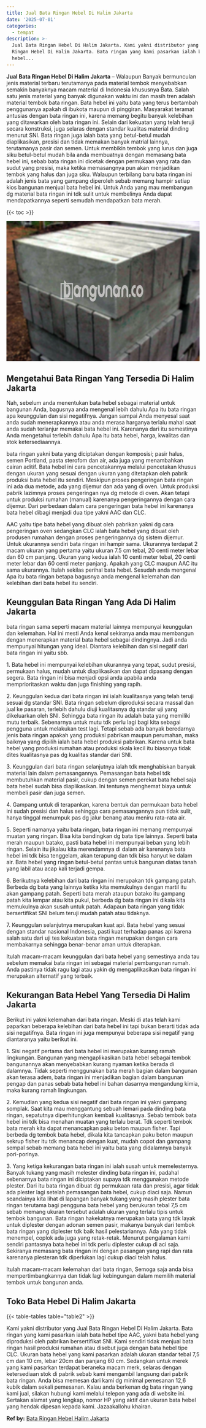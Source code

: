 ```yaml
---
title: Jual Bata Ringan Hebel Di Halim Jakarta
date: '2025-07-01'
categories:
  - tempat
description: >-
  Jual Bata Ringan Hebel Di Halim Jakarta. Kami yakni distributor yang Jual Bata
  Ringan Hebel Di Halim Jakarta. Bata ringan yang kami pasarkan ialah bata
  hebel...
---
```


**Jual Bata Ringan Hebel Di Halim Jakarta** – Walaupun Banyak bermunculan jenis material terbaru terutamanya pada material tembok menyebabkan semakin banyaknya macam material di Indonesia khususnya Bata. Salah satu jenis material yang banyak digunakan waktu ini dan masih tren adalah material tembok bata ringan. Bata hebel ini yaitu bata yang terus bertambah penggunanya apakah di ibukota maupun di pinggiran. Masyarakat teramat antusias dengan bata ringan ini, karena memang begitu banyak kelebihan yang ditawarkan oleh bata ringan ini. Selain dari kekuatan yang telah teruji secara konstruksi, juga selaras dengan standar kualitas material dinding menurut SNI. Bata ringan juga ialah bata yang betul-betul mudah diaplikasikan, presisi dan tidak memakan banyak matrial lainnya, terutamanya pasir dan semen. Untuk membikin tembok yang lurus dan juga siku betul-betul mudah bila anda membuatnya dengan memasang bata hebel ini, sebab bata ringan ini dicetak dengan permukaan yang rata dan sudut yang presisi, maka ketika memasangnya pun akan menjadikan tembok yang halus dan juga siku. Walaupun terbilang baru bata ringan ini adalah jenis bata yang gampang diperoleh sebab memang hampir setiap kios bangunan menjual bata hebel ini. Untuk Anda yang mau membangun dg material bata ringan ini tdk sulit untuk membelinya Anda dapat mendapatkannya seperti semudah mendapatkan bata merah.

{{< toc >}}

![Jual Bata Ringan Hebel Di Halim Jakarta](/images/jual-hebel-murah-40.png)

## Mengetahui Bata Ringan Yang Tersedia Di Halim Jakarta

Nah, sebelum anda menentukan bata hebel sebagai material untuk bangunan Anda, bagusnya anda mengenal lebih dahulu Apa itu bata ringan apa keunggulan dan sisi negatifnya. Jangan sampai Anda menyesal saat anda sudah menerapkannya atau anda merasa harganya terlalu mahal saat anda sudah terlanjur memakai bata hebel ini. Karenanya dari itu semestinya Anda mengetahui terlebih dahulu Apa itu bata hebel, harga, kwalitas dan stok ketersediaannya.

bata ringan yakni bata yang diciptakan dengan komposisi; pasir halus, semen Portland, pasta sterofom dan air, ada juga yang menambahkan cairan aditif. Bata hebel ini cara pencetakannya melalui pencetakan khusus dengan ukuran yang sesuai dengan ukuran yang ditetapkan oleh pabrik produksi bata hebel itu sendiri. Meskipun proses pengeringan bata ringan ini ada dua metode, ada yang dijemur dan ada yang di oven. Untuk produksi pabrik lazimnya proses pengeringan nya dg metode di oven. Akan tetapi untuk produksi rumahan (manual) karenanya pengeringannya dengan cara dijemur. Dari perbedaan dalam cara pengeringan bata hebel ini karenanya bata hebel dibagi menjadi dua tipe yakni AAC dan CLC.

AAC yaitu tipe bata hebel yang dibuat oleh pabrikan yakni dg cara pengeringan oven sedangkan CLC ialah bata hebel yang dibuat oleh produsen rumahan dengan proses pengeringannya dg sistem dijemur. Untuk ukurannya sendiri bata ringan ini hampir sama. Ukurannya terdapat 2 macam ukuran yang pertama yaitu ukuran 7.5 cm tebal, 20 centi meter lebar dan 60 cm panjang. Ukuran yang kedua ialah 10 centi meter tebal, 20 centi meter lebar dan 60 centi meter panjang. Apakah yang CLC maupun AAC itu sama ukurannya. Itulah sekilas perihal bata hebel. Sesudah anda mengenal Apa itu bata ringan betapa bagusnya anda mengenal kelemahan dan kelebihan dari bata hebel itu sendiri.

## Keunggulan Bata Ringan Yang Ada Di Halim Jakarta

bata ringan sama seperti macam material lainnya mempunyai keunggulan dan kelemahan. Hal ini mesti Anda kenal sekiranya anda mau membangun dengan menerapkan material bata hebel sebagai dindingnya. Jadi anda mempunyai hitungan yang ideal. Diantara kelebihan dan sisi negatif dari bata ringan ini yaitu sbb.

1\. Bata hebel ini mempunyai kelebihan ukurannya yang tepat, sudut presisi, permukaan halus, mudah untuk diaplikasikan dan dapat dipasang dengan segera. Bata ringan ini bisa menjadi opsi anda apabila anda memprioritaskan waktu dan juga finishing yang rapih.

2\. Keunggulan kedua dari bata ringan ini ialah kualitasnya yang telah teruji sesuai dg standar SNI. Bata ringan sebelum diproduksi secara massal dan jual ke pasaran, terlebih dahulu diuji kualitasnya dg standar uji yang dikeluarkan oleh SNI. Sehingga bata ringan itu adalah bata yang memiliki mutu terbaik. Sebenarnya untuk mutu tdk perlu lagi bagi kita sebagai pengguna untuk melakukan test lagi. Tetapi sebab ada banyak beredarnya jenis bata ringan apakah yang produksi pabrikan maupun perumahan, maka baiknya yang dipilih ialah bata hebel produksi pabrikan. Karena untuk bata hebel yang produksi rumahan atau produksi skala kecil itu biasanya tidak dites kualitasnya pas dg kualitas standar dari SNI.

3\. Keunggulan dari bata ringan selanjutnya ialah tdk menghabiskan banyak material lain dalam pemasangannya. Pemasangan bata hebel tdk membutuhkan material pasir, cukup dengan semen perekat bata hebel saja bata hebel sudah bisa diaplikasikan. Ini tentunya menghemat biaya untuk membeli pasir dan juga semen.

4\. Gampang untuk di terapankan, karena bentuk dan permukaan bata hebel ini sudah presisi dan halus sehingga cara pemasangannya pun tidak sulit, hanya tinggal menumpuk pas dg jalur benang atau meniru rata-rata air.

5\. Seperti namanya yaitu bata ringan, bata ringan ini memang mempunyai muatan yang ringan. Bisa kita bandingkan dg bata tipe lainnya. Seperti bata merah maupun batako, pasti bata hebel ini mempunyai beban yang lebih ringan. Selain itu jikalau kita merendamnya di dalam air karenanya bata hebel ini tdk bisa tenggelam, akan terapung dan tdk bisa hanyut ke dalam air. Bata hebel yang ringan betul-betul pantas untuk bangunan diatas tanah yang labil atau acap kali terjadi gempa.

6\. Berikutnya kelebihan dari bata ringan ini merupakan tdk gampang patah. Berbeda dg bata yang lainnya ketika kita memukulnya dengan martil itu akan gampang patah. Seperti bata merah ataupun batako itu gampang patah kita lempar atau kita pukul, berbeda dg bata ringan ini dikala kita memukulnya akan susah untuk patah. Adapaun bata ringan yang tidak bersertifikat SNI belum teruji mudah patah atau tidaknya.

7\. Keunggulan selanjutnya merupakan kuat api. Bata hebel yang sesuai dengan standar nasional Indonesia, pasti kuat terhadap panas api karena salah satu dari uji tes kekuatan bata ringan merupakan dengan cara membakarnya sehingga benar-benar aman untuk diterapkan.

Itulah macam-macam keunggulan dari bata hebel yang semestinya anda tau sebelum memakai bata ringan ini sebagai material pembangunan rumah. Anda pastinya tidak ragu lagi atau yakin dg mengaplikasikan bata ringan ini merupakan alternatif yang terbaik.

## Kekurangan Bata Hebel Yang Tersedia Di Halim Jakarta

Berikut ini yakni kelemahan dari bata ringan. Meski di atas telah kami paparkan beberapa kelebihan dari bata hebel ini tapi bukan berarti tidak ada sisi negatifnya. Bata ringan ini juga mempunyai beberapa sisi negatif yang diantaranya yaitu berikut ini.

1\. Sisi negatif pertama dari bata hebel ini merupakan kurang ramah lingkungan. Bangunan yang mengaplikasikan bata hebel sebagai tembok bangunannya akan menyebabkan kurang nyaman ketika berada di dalamnya. Tidak seperti menggunakan bata merah bagian dalam bangunan akan terasa adem, bata ringan ini menjadikan bagian dalam bangunan pengap dan panas sebab bata hebel ini bahan dasarnya mengandung kimia, maka kurang ramah lingkungan.

2\. Kemudian yang kedua sisi negatif dari bata ringan ini yakni gampang somplak. Saat kita mau menggantung sebuah lemari pada dinding bata ringan, sepatutnya diperhitungkan kembali kualitasnya. Sebab tembok bata hebel ini tdk bisa menahan muatan yang terlalu berat. Tdk seperti tembok bata merah kita dapat menancapkan paku beton maupun fisher. Tapi berbeda dg tembok bata hebel, dikala kita tancapkan paku beton maupun sekrup fisher itu tdk menancap dengan kuat, mudah copot dan gampang sempal sebab memang bata hebel ini yaitu bata yang didalamnya banyak pori-porinya.

3\. Yang ketiga kekurangan bata ringan ini ialah susah untuk memelesternya. Banyak tukang yang masih melester dinding bata ringan ini, padahal sebenarnya bata ringan ini diciptakan supaya tdk menggunakan metode plester. Dari itu bata ringan dibuat dg permukaan rata dan presisi, agar tidak ada plester lagi setelah pemasangan bata hebel, cukup diaci saja. Namun seandainya kita lihat di lapangan banyak tukang yang masih plester bata ringan terutama bagi pengguna bata hebel yang berukuran tebal 7,5 cm sebab memang ukuran tersebut adalah ukuran yang terlalu tipis untuk tembok bangunan. Bata ringan hakekatnya merupakan bata yang tdk layak untuk diplester dengan adonan semen pasir, makanya banyak dari tembok bata ringan yang diplester tdk baik hasil pelestariannya. Ada yang tidak menempel, coplok ada juga yang retak-retak. Menurut pengalaman kami sendiri pantasnya bata hebel ini tdk perlu diplester cukup di aci saja. Sekiranya memasang bata ringan ini dengan pasangan yang rapi dan rata karenanya plesteran tdk diperlukan lagi cukup diaci telah halus.

Itulah macam-macam kelemahan dari bata ringan, Semoga saja anda bisa mempertimbangkannya dan tidak lagi kebingungan dalam memilih material tembok untuk bangunan anda.

## Toko Bata Hebel Di Halim Jakarta

{{< table-tables table="table2" >}}

Kami yakni distributor yang Jual Bata Ringan Hebel Di Halim Jakarta. Bata ringan yang kami pasarkan ialah bata hebel tipe AAC, yakni bata hebel yang diproduksi oleh pabrikan bersertifikat SNI. Kami sendiri tidak menjual bata ringan hasil produksi rumahan atau disebut juga dengan bata hebel tipe CLC. Ukuran bata hebel yang kami pasarkan adalah ukuran standar tebal 7,5 cm dan 10 cm, lebar 20cm dan panjang 60 cm. Sedangkan untuk merek yang kami pasarkan terdapat beraneka macam merk, selaras dengan ketersediaan stok di pabrik sebab kami mengambil langsung dari pabrik bata ringan. Anda bisa memesan dari kami dg minimal pemesanan 12,6 kubik dalam sekali pemesanan. Kalau anda berkenan dg bata ringan yang kami jual, silakan hubungi kami melalui telepon yang ada di website ini. Sertakan alamat yang lengkap, nomor HP yang aktif dan ukuran bata hebel yang hendak dipesan kepada kami. Jazaakallohu khairan.

**Ref by:** [Bata Ringan Hebel Halim Jakarta](https://id.wikipedia.org/wiki/Bata)
